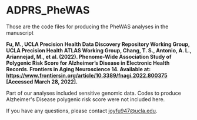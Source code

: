 # ADPRS_PheWAS
Those are the code files for producing the PheWAS analyses in the manuscript 

**Fu, M., UCLA Precision Health Data Discovery Repository Working Group, UCLA Precision Health ATLAS Working Group, Chang, T. S., Antonio, A. L., Ariannejad, M., et al. (2022). Phenome-Wide Association Study of Polygenic Risk Score for Alzheimer’s Disease in Electronic Health Records. Frontiers in Aging Neuroscience 14. Available at: https://www.frontiersin.org/article/10.3389/fnagi.2022.800375 [Accessed March 28, 2022].**

Part of our analyses included sensitive genomic data. Codes to produce Alzheimer's Disease polygenic risk score were not included here.

If you have any questions, please contact joyfu947@ucla.edu.
